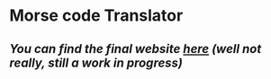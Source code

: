# Morse code Translator
## *You can find the final website [here](https://w1kipedia.github.io/#/morse) (well not really, still a work in progress)*
